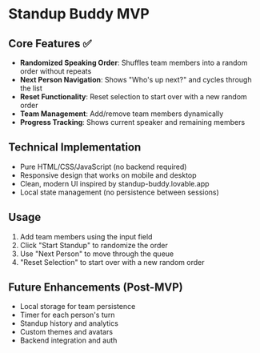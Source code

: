 # Standup Buddy MVP

## Core Features ✅
- **Randomized Speaking Order**: Shuffles team members into a random order without repeats
- **Next Person Navigation**: Shows "Who's up next?" and cycles through the list
- **Reset Functionality**: Reset selection to start over with a new random order
- **Team Management**: Add/remove team members dynamically
- **Progress Tracking**: Shows current speaker and remaining members

## Technical Implementation
- Pure HTML/CSS/JavaScript (no backend required)
- Responsive design that works on mobile and desktop
- Clean, modern UI inspired by standup-buddy.lovable.app
- Local state management (no persistence between sessions)

## Usage
1. Add team members using the input field
2. Click "Start Standup" to randomize the order
3. Use "Next Person" to move through the queue
4. "Reset Selection" to start over with a new random order

## Future Enhancements (Post-MVP)
- Local storage for team persistence
- Timer for each person's turn
- Standup history and analytics
- Custom themes and avatars
- Backend integration and auth
